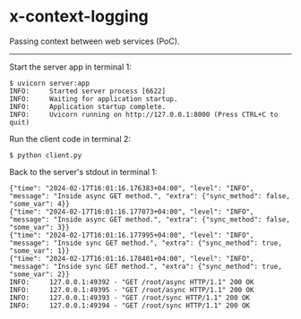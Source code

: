 # x-context-logging
Passing context between web services (PoC).

***
Start the server app in terminal 1:
```
$ uvicorn server:app
INFO:     Started server process [6622]
INFO:     Waiting for application startup.
INFO:     Application startup complete.
INFO:     Uvicorn running on http://127.0.0.1:8000 (Press CTRL+C to quit)
```
Run the client code in terminal 2:
```
$ python client.py
```
Back to the server's stdout in terminal 1:
```
{"time": "2024-02-17T16:01:16.176383+04:00", "level": "INFO", "message": "Inside async GET method.", "extra": {"sync_method": false, "some_var": 4}}
{"time": "2024-02-17T16:01:16.177073+04:00", "level": "INFO", "message": "Inside async GET method.", "extra": {"sync_method": false, "some_var": 3}}
{"time": "2024-02-17T16:01:16.177995+04:00", "level": "INFO", "message": "Inside sync GET method.", "extra": {"sync_method": true, "some_var": 1}}
{"time": "2024-02-17T16:01:16.178401+04:00", "level": "INFO", "message": "Inside sync GET method.", "extra": {"sync_method": true, "some_var": 2}}
INFO:     127.0.0.1:49392 - "GET /root/async HTTP/1.1" 200 OK
INFO:     127.0.0.1:49395 - "GET /root/async HTTP/1.1" 200 OK
INFO:     127.0.0.1:49393 - "GET /root/sync HTTP/1.1" 200 OK
INFO:     127.0.0.1:49394 - "GET /root/sync HTTP/1.1" 200 OK
```
